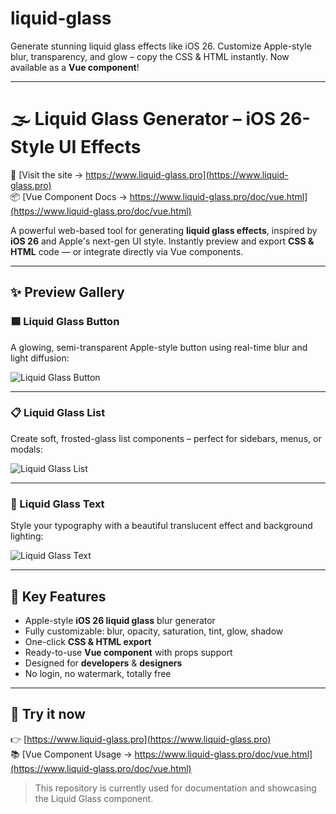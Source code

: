 # liquid-glass

Generate stunning liquid glass effects like iOS 26. Customize Apple-style blur, transparency, and glow – copy the CSS & HTML instantly. Now available as a **Vue component**!

---

# 🌫️ Liquid Glass Generator – iOS 26-Style UI Effects

🔗 [Visit the site → https://www.liquid-glass.pro](https://www.liquid-glass.pro)  
📦 [Vue Component Docs → https://www.liquid-glass.pro/doc/vue.html](https://www.liquid-glass.pro/doc/vue.html)

A powerful web-based tool for generating **liquid glass effects**, inspired by **iOS 26** and Apple's next-gen UI style. Instantly preview and export **CSS & HTML** code — or integrate directly via Vue components.

---

## ✨ Preview Gallery

### 🟦 Liquid Glass Button  
A glowing, semi-transparent Apple-style button using real-time blur and light diffusion:

![Liquid Glass Button](https://www.liquid-glass.pro/img/liquid-glass-button.jpg)

---

### 📋 Liquid Glass List  
Create soft, frosted-glass list components – perfect for sidebars, menus, or modals:

![Liquid Glass List](https://www.liquid-glass.pro/img/liquid-glass-list.jpg)

---

### 📝 Liquid Glass Text  
Style your typography with a beautiful translucent effect and background lighting:

![Liquid Glass Text](https://www.liquid-glass.pro/img/liquid-glass-text.jpg)

---

## 🧩 Key Features

- Apple-style **iOS 26 liquid glass** blur generator
- Fully customizable: blur, opacity, saturation, tint, glow, shadow
- One-click **CSS & HTML export**
- Ready-to-use **Vue component** with props support
- Designed for **developers** & **designers**
- No login, no watermark, totally free

---

## 🚀 Try it now

👉 [https://www.liquid-glass.pro](https://www.liquid-glass.pro)  
📚 [Vue Component Usage → https://www.liquid-glass.pro/doc/vue.html](https://www.liquid-glass.pro/doc/vue.html)

> This repository is currently used for documentation and showcasing the Liquid Glass component.
